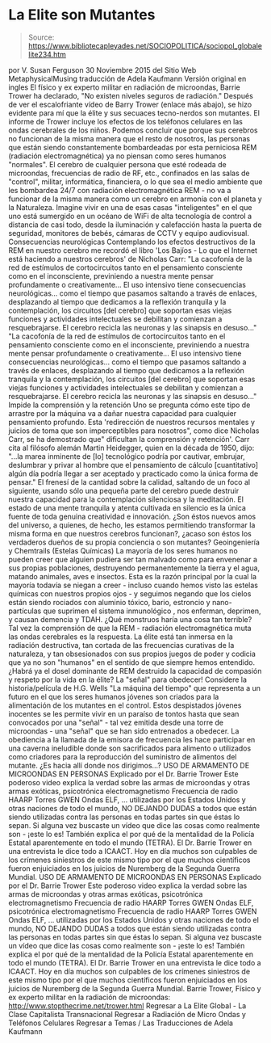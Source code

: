 # La Elite son Mutantes

> Source: https://www.bibliotecapleyades.net/SOCIOPOLITICA/sociopol_globalelite234.htm

por V. Susan Ferguson 30 Noviembre 2015
del Sitio Web MetaphysicalMusing
traducción de Adela Kaufmann Versión original en ingles
El físico y ex experto militar en radiación de microondas, Barrie Trower ha declarado,
"No existen niveles seguros de radiación."
Después de ver el escalofriante vídeo de Barry Trower (enlace más abajo), se hizo evidente para mí que la élite y sus secuaces tecno-nerdos son mutantes.
El informe de Trower incluye los efectos de los teléfonos celulares en las ondas cerebrales de los niños.
Podemos concluir que porque sus cerebros no funcionan de la misma manera que el resto de nosotros, las personas que están siendo constantemente bombardeadas por esta perniciosa REM (radiación electromagnética) ya no piensan como seres humanos "normales".
El cerebro de cualquier persona que esté rodeada de microondas, frecuencias de radio de RF, etc., confinados en las salas de "control", militar, informática, financiera, o lo que sea el medio ambiente que les bombardea 24/7 con radiación electromagnética REM - no va a funcionar de la misma manera como un cerebro en armonía con el planeta y la Naturaleza.
Imagine vivir en una de esas casas "inteligentes" en el que uno está sumergido en un océano de WiFi de alta tecnología de control a distancia de casi todo, desde la iluminación y calefacción hasta la puerta de seguridad, monitores de bebés, cámaras de CCTV y equipo audiovisual.
Consecuencias neurológicas Contemplando los efectos destructivos de la REM en nuestro cerebro me recordó el libro 'Los Bajíos - Lo que el Internet está haciendo a nuestros cerebros' de Nicholas Carr:
"La cacofonía de la red de estímulos de cortocircuitos tanto en el pensamiento consciente como en el inconsciente, previniendo a nuestra mente pensar profundamente o creativamente... El uso intensivo tiene consecuencias neurológicas... como el tiempo que pasamos saltando a través de enlaces, desplazando al tiempo que dedicamos a la reflexión tranquila y la contemplación, los circuitos [del cerebro] que soportan esas viejas funciones y actividades intelectuales se debilitan y comienzan a resquebrajarse. El cerebro recicla las neuronas y las sinapsis en desuso..."
"La cacofonía de la red de estímulos de cortocircuitos tanto en el pensamiento consciente como en el inconsciente, previniendo a nuestra mente pensar profundamente o creativamente...
El uso intensivo tiene consecuencias neurológicas... como el tiempo que pasamos saltando a través de enlaces, desplazando al tiempo que dedicamos a la reflexión tranquila y la contemplación, los circuitos [del cerebro] que soportan esas viejas funciones y actividades intelectuales se debilitan y comienzan a resquebrajarse.
El cerebro recicla las neuronas y las sinapsis en desuso..."
Impide la comprensión y la retención Uno se pregunta cómo este tipo de arrastre por la máquina va a dañar nuestra capacidad para cualquier pensamiento profundo.
Esta 'redirección de nuestros recursos mentales y juicios de toma que son imperceptibles para nosotros", como dice Nicholas Carr, se ha demostrado que" dificultan la comprensión y retención'.
Carr cita al filósofo alemán Martin Heidegger, quien en la década de 1950, dijo:
"...la marea inminente de [lo] tecnológico podría por cautivar, embrujar, deslumbrar y privar al hombre que el pensamiento de cálculo [cuantitativo] algún día podría llegar a ser aceptado y practicado como la única forma de pensar."
El frenesí de la cantidad sobre la calidad, saltando de un foco al siguiente, usando sólo una pequeña parte del cerebro puede destruir nuestra capacidad para la contemplación silenciosa y la meditación.
El estado de una mente tranquila y atenta cultivada en silencio es la única fuente de toda genuina creatividad e innovación.
¿Son éstos nuevos amos del universo, a quienes, de hecho, les estamos permitiendo transformar la misma forma en que nuestros cerebros funcionan?, ¿acaso son éstos los verdaderos dueños de su propia conciencia o son mutantes?
Geoingeniería y Chemtrails (Estelas Químicas) La mayoría de los seres humanos no pueden creer que alguien pudiera ser tan malvado como para envenenar a sus propias poblaciones, destruyendo permanentemente la tierra y el agua, matando animales, aves e insectos.
Esta es la razón principal por la cual la mayoría todavía se niegan a creer - incluso cuando hemos visto las estelas químicas con nuestros propios ojos - y seguimos negando que los cielos están siendo rociados con aluminio tóxico, bario, estroncio y nano-partículas que suprimen el sistema inmunológico , nos enferman, deprimen, y causan demencia y TDAH.
¿Qué monstruos haría una cosa tan terrible?
Tal vez la comprensión de que la REM - radiación electromagnética muta las ondas cerebrales es la respuesta. La élite está tan inmersa en la radiación destructiva, tan cortada de las frecuencias curativas de la naturaleza, y tan obsesionados con sus propios juegos de poder y codicia que ya no son "humanos" en el sentido de que siempre hemos entendido.
¿Habrá ya el dosel dominante de REM destruido la capacidad de compasión y respeto por la vida en la élite?
La "señal" para obedecer! Considere la historia/película de H.G. Wells "La máquina del tiempo" que representa a un futuro en el que los seres humanos jóvenes son criados para la alimentación de los mutantes en el control.
Estos despistados jóvenes inocentes se les permite vivir en un paraíso de tontos hasta que sean convocados por una "señal" - tal vez emitida desde una torre de microondas - una "señal" que se han sido entrenados a obedecer.
La obediencia a la llamada de la emisora de frecuencia les hace participar en una caverna ineludible donde son sacrificados para alimento o utilizados como criadores para la reproducción del suministro de alimentos del mutante.
¿Es hacia allí donde nos dirigimos...?
USO DE ARMAMENTO DE MICROONDAS EN PERSONAS Explicado por el Dr. Barrie Trower Este poderoso video explica la verdad sobre las armas de microondas y otras armas exóticas, psicotrónica electromagnetismo Frecuencia de radio HAARP Torres GWEN Ondas ELF, ... utilizadas por los Estados Unidos y otras naciones de todo el mundo, NO DEJANDO DUDAS a todos que están siendo utilizadas contra las personas en todas partes sin que éstas lo sepan. Si alguna vez buscaste un vídeo que dice las cosas como realmente son - ¡este lo es! También explica el por qué de la mentalidad de la Policía Estatal aparentemente en todo el mundo (TETRA). El Dr. Barrie Trower en una entrevista le dice todo a ICAACT. Hoy en día muchos son culpables de los crímenes siniestros de este mismo tipo por el que muchos científicos fueron enjuiciados en los juicios de Nuremberg de la Segunda Guerra Mundial.
USO DE ARMAMENTO DE MICROONDAS EN PERSONAS
Explicado por el Dr. Barrie Trower Este poderoso video explica la verdad sobre las armas de microondas y otras armas exóticas,
psicotrónica electromagnetismo Frecuencia de radio HAARP Torres GWEN Ondas ELF,
psicotrónica
electromagnetismo
Frecuencia de radio
HAARP
Torres GWEN
Ondas ELF,
... utilizadas por los Estados Unidos y otras naciones de todo el mundo, NO DEJANDO DUDAS a todos que están siendo utilizadas contra las personas en todas partes sin que éstas lo sepan.
Si alguna vez buscaste un vídeo que dice las cosas como realmente son - ¡este lo es!
También explica el por qué de la mentalidad de la Policía Estatal aparentemente en todo el mundo (TETRA).
El Dr. Barrie Trower en una entrevista le dice todo a ICAACT. Hoy en día muchos son culpables de los crímenes siniestros de este mismo tipo por el que muchos científicos fueron enjuiciados en los juicios de Nuremberg de la Segunda Guerra Mundial.
Barrie Trower, Físico y ex experto militar en la radiación de microondas: http://www.stopthecrime.net/trower.html
Regresar a La Elite Global - La Clase Capitalista Transnacional
Regresar a Radiación de Micro Ondas y Teléfonos Celulares
Regresar a Temas / Las Traducciones de Adela Kaufmann
